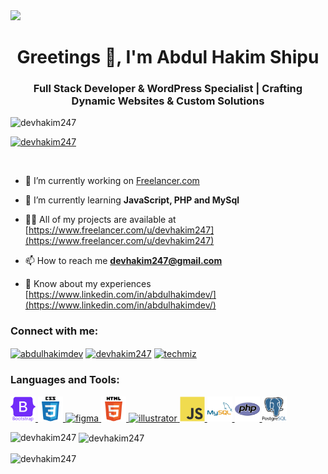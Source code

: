 <img src="https://media.licdn.com/dms/image/v2/D4E16AQFYoFhmHbD7DA/profile-displaybackgroundimage-shrink_350_1400/profile-displaybackgroundimage-shrink_350_1400/0/1726073930810?e=1732147200&v=beta&t=g0ESWv5M_qB-jD5Z7qyBYh3JyHa97aOptq8SZcrzAwo">
<h1 align="center">Greetings 👋, I'm Abdul Hakim Shipu</h1>
<h3 align="center">Full Stack Developer & WordPress Specialist | Crafting Dynamic Websites & Custom Solutions</h3>

<p align="left"> <img src="https://komarev.com/ghpvc/?username=devhakim247&label=Profile%20views&color=0e75b6&style=flat" alt="devhakim247" /> </p>

<p align="left"> <a href="https://github.com/ryo-ma/github-profile-trophy"><img src="https://github-profile-trophy.vercel.app/?username=devhakim247" alt="devhakim247" /></a> </p>

<p align="left"> <a href="https://twitter.com/" target="blank"><img src="https://img.shields.io/twitter/follow/?logo=twitter&style=for-the-badge" alt="" /></a> </p>

- 🔭 I’m currently working on [Freelancer.com](www.freelancer.com/devhakim247)

- 🌱 I’m currently learning **JavaScript, PHP and MySql**

- 👨‍💻 All of my projects are available at [https://www.freelancer.com/u/devhakim247](https://www.freelancer.com/u/devhakim247)

- 📫 How to reach me **devhakim247@gmail.com**

- 📄 Know about my experiences [https://www.linkedin.com/in/abdulhakimdev/](https://www.linkedin.com/in/abdulhakimdev/)

<h3 align="left">Connect with me:</h3>
<p align="left">
<a href="https://linkedin.com/in/abdulhakimdev" target="blank"><img align="center" src="https://raw.githubusercontent.com/rahuldkjain/github-profile-readme-generator/master/src/images/icons/Social/linked-in-alt.svg" alt="abdulhakimdev" height="30" width="40" /></a>
<a href="https://fb.com/devhakim247" target="blank"><img align="center" src="https://raw.githubusercontent.com/rahuldkjain/github-profile-readme-generator/master/src/images/icons/Social/facebook.svg" alt="devhakim247" height="30" width="40" /></a>
<a href="https://www.youtube.com/c/techmiz" target="blank"><img align="center" src="https://raw.githubusercontent.com/rahuldkjain/github-profile-readme-generator/master/src/images/icons/Social/youtube.svg" alt="techmiz" height="30" width="40" /></a>
</p>

<h3 align="left">Languages and Tools:</h3>
<p align="left"> <a href="https://getbootstrap.com" target="_blank" rel="noreferrer"> <img src="https://raw.githubusercontent.com/devicons/devicon/master/icons/bootstrap/bootstrap-plain-wordmark.svg" alt="bootstrap" width="40" height="40"/> </a> <a href="https://www.w3schools.com/css/" target="_blank" rel="noreferrer"> <img src="https://raw.githubusercontent.com/devicons/devicon/master/icons/css3/css3-original-wordmark.svg" alt="css3" width="40" height="40"/> </a> <a href="https://www.figma.com/" target="_blank" rel="noreferrer"> <img src="https://www.vectorlogo.zone/logos/figma/figma-icon.svg" alt="figma" width="40" height="40"/> </a> <a href="https://www.w3.org/html/" target="_blank" rel="noreferrer"> <img src="https://raw.githubusercontent.com/devicons/devicon/master/icons/html5/html5-original-wordmark.svg" alt="html5" width="40" height="40"/> </a> <a href="https://www.adobe.com/in/products/illustrator.html" target="_blank" rel="noreferrer"> <img src="https://www.vectorlogo.zone/logos/adobe_illustrator/adobe_illustrator-icon.svg" alt="illustrator" width="40" height="40"/> </a> <a href="https://developer.mozilla.org/en-US/docs/Web/JavaScript" target="_blank" rel="noreferrer"> <img src="https://raw.githubusercontent.com/devicons/devicon/master/icons/javascript/javascript-original.svg" alt="javascript" width="40" height="40"/> </a> <a href="https://www.mysql.com/" target="_blank" rel="noreferrer"> <img src="https://raw.githubusercontent.com/devicons/devicon/master/icons/mysql/mysql-original-wordmark.svg" alt="mysql" width="40" height="40"/> </a> <a href="https://www.php.net" target="_blank" rel="noreferrer"> <img src="https://raw.githubusercontent.com/devicons/devicon/master/icons/php/php-original.svg" alt="php" width="40" height="40"/> </a> <a href="https://www.postgresql.org" target="_blank" rel="noreferrer"> <img src="https://raw.githubusercontent.com/devicons/devicon/master/icons/postgresql/postgresql-original-wordmark.svg" alt="postgresql" width="40" height="40"/> </a>  </p>

<p><img align="left" src="https://github-readme-stats.vercel.app/api/top-langs?username=devhakim247&show_icons=true&locale=en&layout=compact" alt="devhakim247" /></p>

<p>&nbsp;<img align="center" src="https://github-readme-stats.vercel.app/api?username=devhakim247&show_icons=true&locale=en" alt="devhakim247" /></p>

<p><img align="center" src="https://github-readme-streak-stats.herokuapp.com/?user=devhakim247&" alt="devhakim247" /></p>
